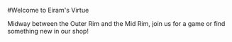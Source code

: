 #Welcome to Eiram's Virtue

Midway between the Outer Rim and the Mid Rim, join us for a game or find something new in our shop!